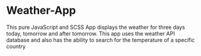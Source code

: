 # Weather-App


This pure JavaScript and SCSS App displays the weather for three days today, tomorrow and after tomorrow. This app uses the weather API database and also has the ability to search for the temperature of a specific country

